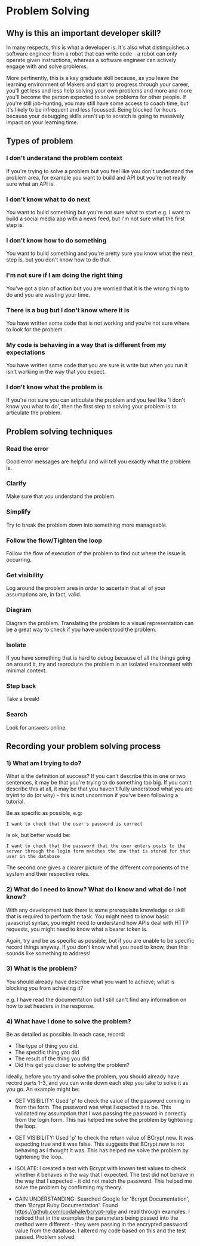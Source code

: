 # Problem Solving

## Why is this an important developer skill?

In many respects, this is what a developer is. It's also what distinguishes a software engineer from a robot that can write code - a robot can only operate given instructions, whereas a software engineer can actively engage with and solve problems.

More pertinently, this is a key graduate skill because, as you leave the learning environment of Makers and start to progress through your career, you'll get less and less help solving your own problems and more and more you'll become the person expected to solve problems for other people. If you're still job-hunting, you may still have some access to coach time, but it's likely to be infrequent and less focussed. Being blocked for hours because your debugging skills aren't up to scratch is going to massively impact on your learning time.

## Types of problem

### I don't understand the problem context
If you're trying to solve a problem but you feel like you don't understand the problem area, for example you want to build and API but you're not really sure what an API is.

### I don't know what to do next
You want to build something but you're not sure what to start e.g. I want to build a social media app with a news feed, but I'm not sure what the first step is.

### I don't know how to do something
You want to build something and you're pretty sure you know what the next step is, but you don't know how to do that.

### I'm not sure if I am doing the right thing
You've got a plan of action but you are worried that it is the wrong thing to do and you are wasting your time.

### There is a bug but I don't know where it is
You have written some code that is not working and you're not sure where to look for the problem.

### My code is behaving in a way that is different from my expectations
You have written some code that you are sure is write but when you run it isn't working in the way that you expect.

### I don't know what the problem is
If you're not sure you can articulate the problem and you feel like 'I don't know you what to do', then the first step to solving your problem is to articulate the problem.

## Problem solving techniques

### Read the error
Good error messages are helpful and will tell you exactly what the problem is.

### Clarify
Make sure that you understand the problem.

### Simplify
Try to break the problem down into something more manageable.

### Follow the flow/Tighten the loop
Follow the flow of execution of the problem to find out where the issue is occurring.

### Get visibility
Log around the problem area in order to ascertain that all of your assumptions are, in fact, valid.

### Diagram
Diagram the problem. Translating the problem to a visual representation can be a great way to check if you have understood the problem.

### Isolate
If you have something that is hard to debug because of all the things going on around it, try and reproduce the problem in an isolated environment with minimal context.

### Step back
Take a break!

### Search
Look for answers online.

## Recording your problem solving process

### 1) What am I trying to do?

What is the definition of success? If you can't describe this in one or two sentences, it may be that you're trying to do something too big. If you can't describe this at all, it may be that you haven't fully understood what you are tryint to do (or why) - this is not uncommon if you've been following a tutorial.

Be as specific as possible, e.g:

`I want to check that the user's password is correct`

Is ok, but better would be:

`I want to check that the password that the user enters posts to the server through the login form matches the one that is stored for that user in the database`

The second one gives a clearer picture of the different components of the system and their respective roles.

### 2) What do I need to know? What do I know and what do I not know?

With any development task there is some prerequisite knowledge or skill that is required to perform the task. You might need to know basic javascript syntax, you might need to understand how APIs deal with HTTP requests, you might need to know what a bearer token is.

Again, try and be as specific as possible, but if you are unable to be specific record things anyway. If you don't know what you need to know, then this sounds like something to address!

### 3) What is the problem?

You should already have describe what you want to achieve; what is blocking you from achieving it?

e.g. I have read the documentation but I still can't find any information on how to set headers in the response.

### 4) What have I done to solve the problem?

Be as detailed as possible. In each case, record:
- The type of thing you did.
- The specific thing you did
- The result of the thing you did
- Did this get you closer to solving the problem?

Ideally, before you try and solve the problem, you should already have record parts 1-3, and you can write down each step you take to solve it as you go. An example might be:

- GET VISIBILITY: Used 'p' to check the value of the password coming in from the form. The password was what I expected it to be. This validated my assumption that I was passing the password in correctly from the login form. This has helped me solve the problem by tightening the loop.

- GET VISIBILITY: Used 'p' to check the return value of BCrypt.new. It was expecting true and it was false. This suggests that BCrypt.new is not behaving as I thought it was. This has helped me solve the problem by tightening the loop.

- ISOLATE: I created a test with Bcrypt with known test values to check whether it behaves in the way that I expected. The test did not behave in the way that I expected - it did not match the password. This helped me solve the problem by confirming my theory.

- GAIN UNDERSTANDING: Searched Google for 'Bcrypt Documentation', then 'Bcrypt Ruby Documentation'. Found https://github.com/codahale/bcrypt-ruby and read through examples. I noticed that in the examples the parameters being passed into the method were different - they were passing in the encrypted password value from the database. I altered my code based on this and the test passed. Problem solved.  
